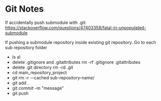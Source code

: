 # Git Notes
If accidentally push submodule with .git: 
https://stackoverflow.com/questions/47403358/fatal-in-unpopulated-submodule

If pushing a submodule repository inside existing git repository.
Go to each sub repository folder 
- ls al
- delete .gitignore and .gitattributes rm -rf .gitignore .gitattributes
- delete .git directory rm -rd .git 
- cd main_repository_project 
- git rm -r --cached sub-repository-name/
- git add .
- git commit -m "message"
- git push 

